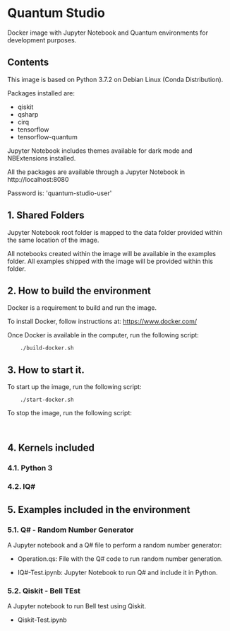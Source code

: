 # Quantum Studio

Docker image with Jupyter Notebook and Quantum environments for development purposes.

## Contents
This image is based on Python 3.7.2 on Debian Linux (Conda Distribution).

Packages installed are:
* qiskit
* qsharp
* cirq
* tensorflow
* tensorflow-quantum

Jupyter Notebook includes themes available for dark mode and NBExtensions installed.

All the packages are available through a Jupyter Notebook in http://localhost:8080

Password is: 'quantum-studio-user'

## 1. Shared Folders

Jupyter Notebook root folder is mapped to the data folder provided within the same location of the image.

All notebooks created within the image will be available in the examples folder. All examples shipped with the image will 
be provided within this folder.
 
## 2. How to build the environment

Docker is a requirement to build and run the image.

To install Docker, follow instructions at: https://www.docker.com/ 

Once Docker is available in the computer, run the following script:

```
    ./build-docker.sh
```


## 3. How to start it. 

To start up the image, run the following script:

```
    ./start-docker.sh
```

To stop the image, run the following script:

```
    
```

## 4. Kernels included

### 4.1. Python 3
### 4.2. IQ#

## 5. Examples included in the environment

### 5.1. Q# - Random Number Generator

A Jupyter notebook and a Q# file to perform a random number generator:
* Operation.qs: File with the Q# code to run random number generation.


* IQ#-Test.ipynb: Jupyter Notebook to run Q# and include it in Python. 


### 5.2. Qiskit - Bell TEst

A Jupyter notebook to run Bell test using Qiskit.
* Qiskit-Test.ipynb